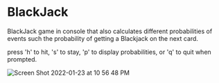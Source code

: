 # BlackJack
BlackJack game in console that also calculates different probabilities of events such the probability of getting a Blackjack on the next card.

press 'h' to hit, 's' to stay, 'p' to display probabilities, or 'q' to quit when prompted.

![Screen Shot 2022-01-23 at 10 56 48 PM](https://user-images.githubusercontent.com/73192772/150719675-7781caa7-7cc1-4cfb-8c24-c26990063e26.png)


